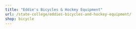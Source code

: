 ```yaml
---
title: "Eddie's Bicycles & Hockey Equipment"
url: /state-college/eddies-bicycles-and-hockey-equipment/
shop: bicycle
---
```


